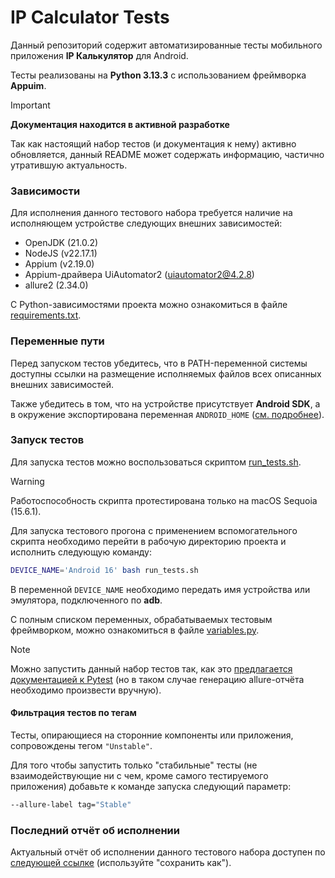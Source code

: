# IP Calculator Tests

Данный репозиторий содержит автоматизированные тесты мобильного приложения **IP Калькулятор** для Android.

Тесты реализованы на **Python 3.13.3** с использованием фреймворка **Appuim**.

> [!IMPORTANT]  
> **Документация находится в активной разработке**
>
> Так как настоящий набор тестов (и документация к нему) активно обновляется, данный README может содержать информацию,
> частично утратившую актуальность.

### Зависимости

Для исполнения данного тестового набора требуется наличие на исполняющем устройстве следующих внешних зависимостей:

- OpenJDK (21.0.2)
- NodeJS (v22.17.1)
- Appium (v2.19.0)
- Appium-драйвера UiAutomator2 (uiautomator2@4.2.8)
- allure2 (2.34.0)

С Python-зависимостями проекта можно ознакомиться в файле [requirements.txt](./requirements.txt).

### Переменные пути

Перед запуском тестов убедитесь, что в PATH-переменной системы доступны ссылки на размещение исполняемых файлов всех
описанных внешних зависимостей.

Также убедитесь в том, что на устройстве присутствует **Android SDK**, а в окружение экспортирована переменная
`ANDROID_HOME` ([см. подробнее](https://developer.android.com/tools/variables)).

### Запуск тестов

Для запуска тестов можно воспользоваться скриптом [run_tests.sh](./run_tests.sh).

> [!WARNING]  
> Работоспособность скрипта протестирована только на macOS Sequoia (15.6.1).

Для запуска тестового прогона с применением вспомогательного скрипта необходимо перейти в рабочую директорию проекта и
исполнить следующую команду:

 ```bash
 DEVICE_NAME='Android 16' bash run_tests.sh
 ```

В переменной `DEVICE_NAME` необходимо передать имя устройства или эмулятора, подключенного по **adb**.

С полным списком переменных, обрабатываемых тестовым фреймворком, можно ознакомиться в
файле [variables.py](./conf/variables.py).

> [!NOTE]  
> Можно запустить данный набор тестов так, как
> это [предлагается документацией к Pytest](https://docs.pytest.org/en/stable/how-to/usage.html) (но в таком случае
> генерацию allure-отчёта необходимо произвести вручную).

#### Фильтрация тестов по тегам

Тесты, опирающиеся на сторонние компоненты или приложения, сопровождены тегом `"Unstable"`.

Для того чтобы запустить только "стабильные" тесты (не взаимодействующие ни с чем, кроме самого тестируемого приложения)
добавьте к команде запуска следующий параметр:

```bash
--allure-label tag="Stable"
```

### Последний отчёт об исполнении

Актуальный отчёт об исполнении данного тестового набора доступен
по [следующей ссылке](https://raw.githubusercontent.com/Podbolotov/IpCalculatorTests/main/files/actual_report.html)
(используйте "сохранить как").